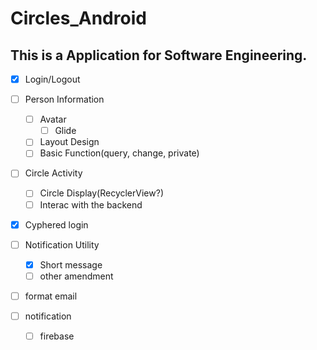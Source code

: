 # Circles_Android
## This is a Application for Software Engineering.
 
- [x] Login/Logout
- [ ] Person Information
  - [ ] Avatar
    - [ ] Glide
  - [ ] Layout Design
  - [ ] Basic Function(query, change, private)
- [ ] Circle Activity
  - [ ] Circle Display(RecyclerView?)
  - [ ] Interac with the backend
- [x] Cyphered login
- [ ] Notification Utility
  - [x] Short message
  - [ ] other amendment
-[ ] format email

-[ ] notification
    -[ ] firebase
